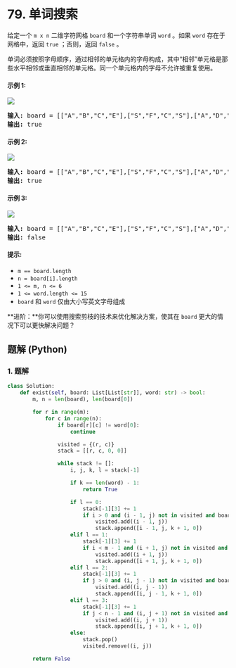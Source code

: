 # 79. 单词搜索
给定一个 `m x n` 二维字符网格 `board` 和一个字符串单词 `word` 。如果 `word` 存在于网格中，返回 `true` ；否则，返回 `false` 。

单词必须按照字母顺序，通过相邻的单元格内的字母构成，其中“相邻”单元格是那些水平相邻或垂直相邻的单元格。同一个单元格内的字母不允许被重复使用。

#### 示例 1:
![](https://assets.leetcode.com/uploads/2020/11/04/word2.jpg)
<pre>
<strong>输入:</strong> board = [["A","B","C","E"],["S","F","C","S"],["A","D","E","E"]], word = "ABCCED"
<strong>输出:</strong> true
</pre>

#### 示例 2:
![](https://assets.leetcode.com/uploads/2020/11/04/word-1.jpg)
<pre>
<strong>输入:</strong> board = [["A","B","C","E"],["S","F","C","S"],["A","D","E","E"]], word = "SEE"
<strong>输出:</strong> true
</pre>

#### 示例 3:
![](https://assets.leetcode.com/uploads/2020/10/15/word3.jpg)
<pre>
<strong>输入:</strong> board = [["A","B","C","E"],["S","F","C","S"],["A","D","E","E"]], word = "ABCB"
<strong>输出:</strong> false
</pre>

#### 提示:
* `m == board.length`
* `n = board[i].length`
* `1 <= m, n <= 6`
* `1 <= word.length <= 15`
* `board` 和 `word` 仅由大小写英文字母组成

**进阶：**你可以使用搜索剪枝的技术来优化解决方案，使其在 `board` 更大的情况下可以更快解决问题？

## 题解 (Python)

### 1. 题解
```Python
class Solution:
    def exist(self, board: List[List[str]], word: str) -> bool:
        m, n = len(board), len(board[0])

        for r in range(m):
            for c in range(n):
                if board[r][c] != word[0]:
                    continue

                visited = {(r, c)}
                stack = [[r, c, 0, 0]]

                while stack != []:
                    i, j, k, l = stack[-1]

                    if k == len(word) - 1:
                        return True

                    if l == 0:
                        stack[-1][3] += 1
                        if i > 0 and (i - 1, j) not in visited and board[i - 1][j] == word[k + 1]:
                            visited.add((i - 1, j))
                            stack.append([i - 1, j, k + 1, 0])
                    elif l == 1:
                        stack[-1][3] += 1
                        if i < m - 1 and (i + 1, j) not in visited and board[i + 1][j] == word[k + 1]:
                            visited.add((i + 1, j))
                            stack.append([i + 1, j, k + 1, 0])
                    elif l == 2:
                        stack[-1][3] += 1
                        if j > 0 and (i, j - 1) not in visited and board[i][j - 1] == word[k + 1]:
                            visited.add((i, j - 1))
                            stack.append([i, j - 1, k + 1, 0])
                    elif l == 3:
                        stack[-1][3] += 1
                        if j < n - 1 and (i, j + 1) not in visited and board[i][j + 1] == word[k + 1]:
                            visited.add((i, j + 1))
                            stack.append([i, j + 1, k + 1, 0])
                    else:
                        stack.pop()
                        visited.remove((i, j))

        return False
```
